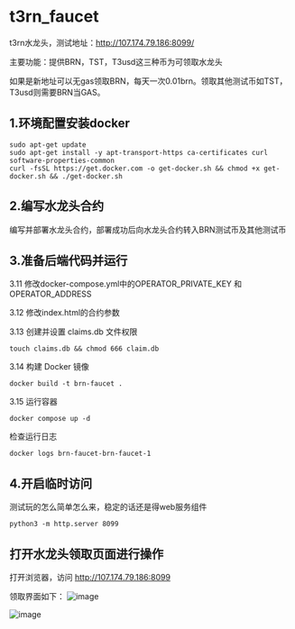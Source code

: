 # t3rn_faucet
t3rn水龙头，测试地址：http://107.174.79.186:8099/

主要功能：提供BRN，TST，T3usd这三种币为可领取水龙头

如果是新地址可以无gas领取BRN，每天一次0.01brn。领取其他测试币如TST，T3usd则需要BRN当GAS。

## 1.环境配置安装docker
    sudo apt-get update
    sudo apt-get install -y apt-transport-https ca-certificates curl software-properties-common
    curl -fsSL https://get.docker.com -o get-docker.sh && chmod +x get-docker.sh && ./get-docker.sh
    
## 2.编写水龙头合约
编写并部署水龙头合约，部署成功后向水龙头合约转入BRN测试币及其他测试币

## 3.准备后端代码并运行

3.11 修改docker-compose.yml中的OPERATOR_PRIVATE_KEY 和 OPERATOR_ADDRESS

3.12 修改index.html的合约参数

3.13 创建并设置 claims.db 文件权限

    touch claims.db && chmod 666 claim.db

3.14 构建 Docker 镜像

    docker build -t brn-faucet .

3.15 运行容器

    docker compose up -d

检查运行日志

    docker logs brn-faucet-brn-faucet-1

## 4.开启临时访问

测试玩的怎么简单怎么来，稳定的话还是得web服务组件

    python3 -m http.server 8099

## 打开水龙头领取页面进行操作

打开浏览器，访问 http://107.174.79.186:8099

领取界面如下：
![image](https://github.com/user-attachments/assets/9cdb302f-af3f-41ff-8707-d34f20fe93d9)

![image](https://github.com/user-attachments/assets/34124296-28dc-4f65-8652-5915c43908e5)

